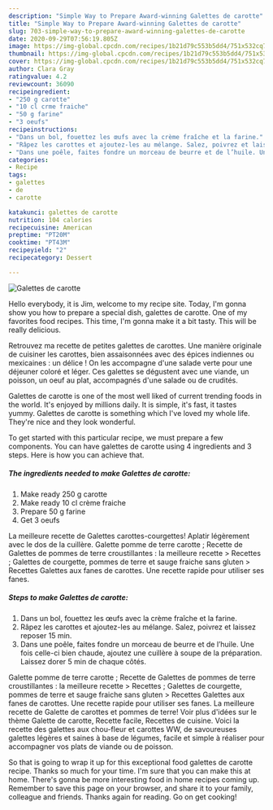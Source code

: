 ```yaml
---
description: "Simple Way to Prepare Award-winning Galettes de carotte"
title: "Simple Way to Prepare Award-winning Galettes de carotte"
slug: 703-simple-way-to-prepare-award-winning-galettes-de-carotte
date: 2020-09-29T07:56:19.805Z
image: https://img-global.cpcdn.com/recipes/1b21d79c553b5dd4/751x532cq70/galettes-de-carotte-photo-principale-de-la-recette.jpg
thumbnail: https://img-global.cpcdn.com/recipes/1b21d79c553b5dd4/751x532cq70/galettes-de-carotte-photo-principale-de-la-recette.jpg
cover: https://img-global.cpcdn.com/recipes/1b21d79c553b5dd4/751x532cq70/galettes-de-carotte-photo-principale-de-la-recette.jpg
author: Clara Gray
ratingvalue: 4.2
reviewcount: 36090
recipeingredient:
- "250 g carotte"
- "10 cl crme fraiche"
- "50 g farine"
- "3 oeufs"
recipeinstructions:
- "Dans un bol, fouettez les œufs avec la crème fraîche et la farine."
- "Râpez les carottes et ajoutez-les au mélange. Salez, poivrez et laissez reposer 15 min."
- "Dans une poêle, faites fondre un morceau de beurre et de l’huile. Une fois celle-ci bien chaude, ajoutez une cuillère à soupe de la préparation. Laissez dorer 5 min de chaque côtés."
categories:
- Recipe
tags:
- galettes
- de
- carotte

katakunci: galettes de carotte 
nutrition: 104 calories
recipecuisine: American
preptime: "PT20M"
cooktime: "PT43M"
recipeyield: "2"
recipecategory: Dessert

---
```



![Galettes de carotte](https://img-global.cpcdn.com/recipes/1b21d79c553b5dd4/751x532cq70/galettes-de-carotte-photo-principale-de-la-recette.jpg)

Hello everybody, it is Jim, welcome to my recipe site. Today, I'm gonna show you how to prepare a special dish, galettes de carotte. One of my favorites food recipes. This time, I'm gonna make it a bit tasty. This will be really delicious.

Retrouvez ma recette de petites galettes de carottes. Une manière originale de cuisiner les carottes, bien assaisonnées avec des épices indiennes ou mexicaines : un délice ! On les accompagne d&#39;une salade verte pour une déjeuner coloré et léger. Ces galettes se dégustent avec une viande, un poisson, un oeuf au plat, accompagnés d&#39;une salade ou de crudités.

Galettes de carotte is one of the most well liked of current trending foods in the world. It's enjoyed by millions daily. It is simple, it's fast, it tastes yummy. Galettes de carotte is something which I've loved my whole life. They're nice and they look wonderful.


To get started with this particular recipe, we must prepare a few components. You can have galettes de carotte using 4 ingredients and 3 steps. Here is how you can achieve that.

<!--inarticleads1-->

##### The ingredients needed to make Galettes de carotte:

1. Make ready 250 g carotte
1. Make ready 10 cl crème fraiche
1. Prepare 50 g farine
1. Get 3 oeufs


La meilleure recette de Galettes carottes-courgettes! Aplatir légèrement avec le dos de la cuillère. Galette pomme de terre carotte ; Recette de Galettes de pommes de terre croustillantes : la meilleure recette &gt; Recettes ; Galettes de courgette, pommes de terre et sauge fraiche sans gluten &gt; Recettes Galettes aux fanes de carottes. Une recette rapide pour utiliser ses fanes. 

<!--inarticleads2-->

##### Steps to make Galettes de carotte:

1. Dans un bol, fouettez les œufs avec la crème fraîche et la farine.
1. Râpez les carottes et ajoutez-les au mélange. Salez, poivrez et laissez reposer 15 min.
1. Dans une poêle, faites fondre un morceau de beurre et de l’huile. Une fois celle-ci bien chaude, ajoutez une cuillère à soupe de la préparation. Laissez dorer 5 min de chaque côtés.


Galette pomme de terre carotte ; Recette de Galettes de pommes de terre croustillantes : la meilleure recette &gt; Recettes ; Galettes de courgette, pommes de terre et sauge fraiche sans gluten &gt; Recettes Galettes aux fanes de carottes. Une recette rapide pour utiliser ses fanes. La meilleure recette de Galette de carottes et pommes de terre! Voir plus d&#39;idées sur le thème Galette de carotte, Recette facile, Recettes de cuisine. Voici la recette des galettes aux chou-fleur et carottes WW, de savoureuses galettes légères et saines à base de légumes, facile et simple à réaliser pour accompagner vos plats de viande ou de poisson. 

So that is going to wrap it up for this exceptional food galettes de carotte recipe. Thanks so much for your time. I'm sure that you can make this at home. There's gonna be more interesting food in home recipes coming up. Remember to save this page on your browser, and share it to your family, colleague and friends. Thanks again for reading. Go on get cooking!
